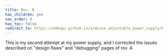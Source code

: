 ```yaml
---
title: Rev. B
has_children: yes
nav_order: 0
has_toc: false
redirect_to: https://edmugu.github.io/arduino_adjustable_power_supply/Rev.%20B/Jekyll_page/Updates.html
---
```



This is my second attempt at my power supply, and I corrected the issues described on "design flaws" and "debugging" pages of rev. A

